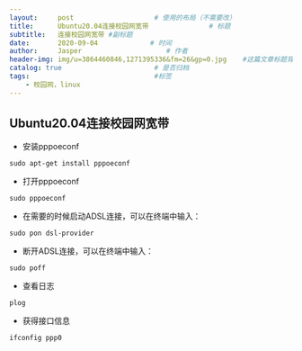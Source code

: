 ```yaml
---
layout:     post                    # 使用的布局（不需要改）
title:      Ubuntu20.04连接校园网宽带               # 标题 
subtitle:   连接校园网宽带 #副标题
date:       2020-09-04             # 时间
author:     Jasper                     # 作者
header-img: img/u=3864460846,1271395336&fm=26&gp=0.jpg    #这篇文章标题背景图片
catalog: true                       # 是否归档
tags:                               #标签
    - 校园网，linux
---
```


## Ubuntu20.04连接校园网宽带

* 安装pppoeconf

~~~
sudo apt-get install pppoeconf
~~~



* 打开pppoeconf

~~~
sudo pppoeconf
~~~



* 在需要的时候启动ADSL连接，可以在终端中输入：

~~~
sudo pon dsl-provider
~~~

* 断开ADSL连接，可以在终端中输入：

~~~
sudo poff
~~~



* 查看日志

~~~
plog
~~~

* 获得接口信息

~~~
ifconfig ppp0
~~~

